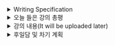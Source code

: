 <details>
<summary>Writing Specification</summary>
<div markdown="1">

>Date : 22.02.10
>
>강좌 분류 : DL Basic
>
>>강좌 번호 : 9
>>
>>제목 : Generative model 1
>
>>강좌 번호 : 10 
>>
>>제목 : Generative model 2

</div>
</details>

<details>
<summary>오늘 들은 강의 총평</summary>
<div markdown="1">

Generative Model, 나도 모르는 다양한 것들이 있었다.

뭐... 생성 모델이라고 한다면 GAN이 가장 유명하니까(적어도 내 기준엔?)

그것만 알면 되겠지라고 생각했었는데, 꼭 그런 것도 아니었나 싶기도 하고.

알아두면 좋으니 정리해보려고 하는데 정리가 마음에 들지 않고 내용도 (심지어 스스로에게도) 불확실해서

지금 **수정 중** 에 있어 일단 올리지 않고 있다.

예시 같은 것들이 조금 풍부하고 명확했으면 좋겠다 싶어서 그런 것도 있다.

물론 그런 예시는 Notion에나 올리겠지만 이렇게 좀 정리해둬야 Notion에도 올리기 편하다.

(살짝 Notion에 정리하기 전에 Structure를 가다듬는 행위라고 보면 된다.)

따라서 내일 계획은 월요일/수요일/목요일 정리에 미진했던 부분을 다시 점검하는 식으로 계획을 잡았다.

</div>
</details>

<details>
<summary>강의 내용(It will be uploaded later)</summary>
<div markdown="1">

</div>
</details>

<details>
<summary>후일담 및 차기 계획</summary>
<div markdown="1">

*또!*  또!!  **또!!!** 생활패턴이 망가졌다.

어제 2시간 밖에 안자서 오늘 11시간 잤다.

이렇게 해서는 안되는데... 어제 정리도 사실 제대로 못했고, 기껏 한 정리는 그닥 맘에 들지 않는다.

뭐 좋은 거라면 강의는 그래도 들어서 복습한다는 셈치면 되는 것이긴 하니까.

그리고 불행인지 다행인지 이번주 논문 공부는 Transformer니까

조금 더 심기일전해서 정리할 필요가 있다고 본다.

그리고 사실 강의 분류가 DL Basic인거부터 이거 제대로 안잡고 넘어가면 안 될 것 같기도 하고. ㅋㅋ

아무튼 한 줄 요약은
>**나 죽갔슈요.**

</div>
</details>

